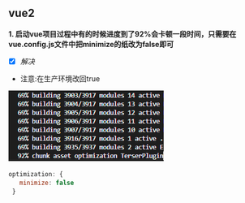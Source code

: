 ## vue2
**1. 启动vue项目过程中有的时候进度到了92%会卡顿一段时间，只需要在vue.config.js文件中把minimize的纸改为false即可**
- [x] *解决*
- 注意:在生产环境改回true
<img src='./assets/1.jpg' />

```javascript
optimization: {
   minimize: false
 }
```
